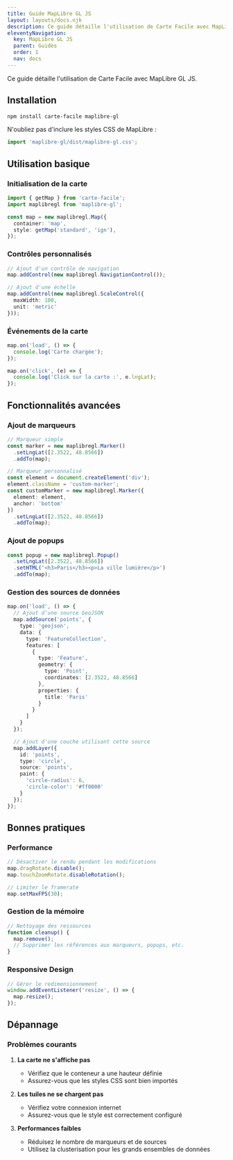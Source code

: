 ```yaml
---
title: Guide MapLibre GL JS
layout: layouts/docs.njk
description: Ce guide détaille l'utilisation de Carte Facile avec MapLibre GL JS.
eleventyNavigation:
  key: MapLibre GL JS
  parent: Guides
  order: 1
  nav: docs
---
```


Ce guide détaille l'utilisation de Carte Facile avec MapLibre GL JS.

## Installation

```bash
npm install carte-facile maplibre-gl
```

N'oubliez pas d'inclure les styles CSS de MapLibre :

```typescript
import 'maplibre-gl/dist/maplibre-gl.css';
```

## Utilisation basique

### Initialisation de la carte

```typescript
import { getMap } from 'carte-facile';
import maplibregl from 'maplibre-gl';

const map = new maplibregl.Map({
  container: 'map',
  style: getMap('standard', 'ign'),
});
```

### Contrôles personnalisés

```typescript
// Ajout d'un contrôle de navigation
map.addControl(new maplibregl.NavigationControl());

// Ajout d'une échelle
map.addControl(new maplibregl.ScaleControl({
  maxWidth: 100,
  unit: 'metric'
}));
```

### Événements de la carte

```typescript
map.on('load', () => {
  console.log('Carte chargée');
});

map.on('click', (e) => {
  console.log('Click sur la carte :', e.lngLat);
});
```

## Fonctionnalités avancées

### Ajout de marqueurs

```typescript
// Marqueur simple
const marker = new maplibregl.Marker()
  .setLngLat([2.3522, 48.8566])
  .addTo(map);

// Marqueur personnalisé
const element = document.createElement('div');
element.className = 'custom-marker';
const customMarker = new maplibregl.Marker({
  element: element,
  anchor: 'bottom'
})
  .setLngLat([2.3522, 48.8566])
  .addTo(map);
```

### Ajout de popups

```typescript
const popup = new maplibregl.Popup()
  .setLngLat([2.3522, 48.8566])
  .setHTML('<h3>Paris</h3><p>La ville lumière</p>')
  .addTo(map);
```

### Gestion des sources de données

```typescript
map.on('load', () => {
  // Ajout d'une source GeoJSON
  map.addSource('points', {
    type: 'geojson',
    data: {
      type: 'FeatureCollection',
      features: [
        {
          type: 'Feature',
          geometry: {
            type: 'Point',
            coordinates: [2.3522, 48.8566]
          },
          properties: {
            title: 'Paris'
          }
        }
      ]
    }
  });

  // Ajout d'une couche utilisant cette source
  map.addLayer({
    id: 'points',
    type: 'circle',
    source: 'points',
    paint: {
      'circle-radius': 6,
      'circle-color': '#ff0000'
    }
  });
});
```

## Bonnes pratiques

### Performance

```typescript
// Désactiver le rendu pendant les modifications
map.dragRotate.disable();
map.touchZoomRotate.disableRotation();

// Limiter le framerate
map.setMaxFPS(30);
```

### Gestion de la mémoire

```typescript
// Nettoyage des ressources
function cleanup() {
  map.remove();
  // Supprimer les références aux marqueurs, popups, etc.
}
```

### Responsive Design

```typescript
// Gérer le redimensionnement
window.addEventListener('resize', () => {
  map.resize();
});
```

## Dépannage

### Problèmes courants

1. **La carte ne s'affiche pas**
   - Vérifiez que le conteneur a une hauteur définie
   - Assurez-vous que les styles CSS sont bien importés

2. **Les tuiles ne se chargent pas**
   - Vérifiez votre connexion internet
   - Assurez-vous que le style est correctement configuré

3. **Performances faibles**
   - Réduisez le nombre de marqueurs et de sources
   - Utilisez la clusterisation pour les grands ensembles de données 